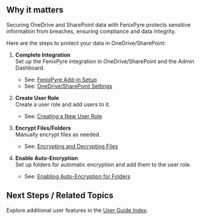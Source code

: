 
## Why it matters
Securing OneDrive and SharePoint data with FenixPyre protects sensitive information from breaches, ensuring compliance and data integrity.

Here are the steps to protect your data in OneDrive/SharePoint:

1. **Complete Integration**  
   Set up the FenixPyre integration in OneDrive/SharePoint and the Admin Dashboard.
   - See: [FenixPyre Add-in Setup](/03-setup-&-installation/install-add-in.md)
   - See: [OneDrive/SharePoint Settings](/04-admin-guide/onedrive-sharepoint-settings.md)

2. **Create User Role**  
   Create a user role and add users to it.
   - See: [Creating a New User Role](/04-admin-guide/create-user-role.md)

3. **Encrypt Files/Folders**  
   Manually encrypt files as needed.
   - See: [Encrypting and Decrypting Files](/05-user-guide/encrypt-files.md)

4. **Enable Auto-Encryption**  
   Set up folders for automatic encryption and add them to the user role.
   - See: [Enabling Auto-Encryption for Folders](/05-user-guide/enable-auto-encryption.md)

## Next Steps / Related Topics  
Explore additional user features in the [User Guide Index](/05-user-guide/index.md).
